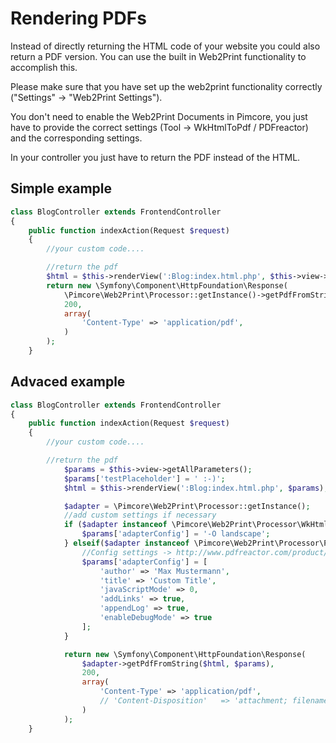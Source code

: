 # Rendering PDFs

Instead of directly returning the HTML code of your website you could also return a PDF version. 
You can use the built in Web2Print functionality to accomplish this.

Please make sure that you have set up the web2print functionality correctly ("Settings" -> "Web2Print Settings").

You don't need to enable the Web2Print Documents in Pimcore, you 
just have to provide the correct settings (Tool -> WkHtmlToPdf / PDFreactor) and the corresponding settings.

In your controller you just have to return the PDF instead of the HTML. 

## Simple example
```php
class BlogController extends FrontendController
{
    public function indexAction(Request $request)
    {
        //your custom code....

        //return the pdf
        $html = $this->renderView(':Blog:index.html.php', $this->view->getAllParameters());
        return new \Symfony\Component\HttpFoundation\Response(
            \Pimcore\Web2Print\Processor::getInstance()->getPdfFromString($html),
            200,
            array(
                'Content-Type' => 'application/pdf',
            )
        );
    }
```
## Advaced example

```php
class BlogController extends FrontendController
{
    public function indexAction(Request $request)
    {
        //your custom code....

        //return the pdf
            $params = $this->view->getAllParameters();
            $params['testPlaceholder'] = ' :-)';
            $html = $this->renderView(':Blog:index.html.php', $params);

            $adapter = \Pimcore\Web2Print\Processor::getInstance();
            //add custom settings if necessary
            if ($adapter instanceof \Pimcore\Web2Print\Processor\WkHtmlToPdf) {
                $params['adapterConfig'] = '-O landscape';
            } elseif($adapter instanceof \Pimcore\Web2Print\Processor\PdfReactor8) {
                //Config settings -> http://www.pdfreactor.com/product/doc/webservice/php.html#Configuration
                $params['adapterConfig'] = [
                    'author' => 'Max Mustermann',
                    'title' => 'Custom Title',
                    'javaScriptMode' => 0,
                    'addLinks' => true,
                    'appendLog' => true,
                    'enableDebugMode' => true
                ];
            }

            return new \Symfony\Component\HttpFoundation\Response(
                $adapter->getPdfFromString($html, $params),
                200,
                array(
                    'Content-Type' => 'application/pdf',
                    // 'Content-Disposition'   => 'attachment; filename="custom-pdf.pdf"' //direct download
                )
            );
    }
```
